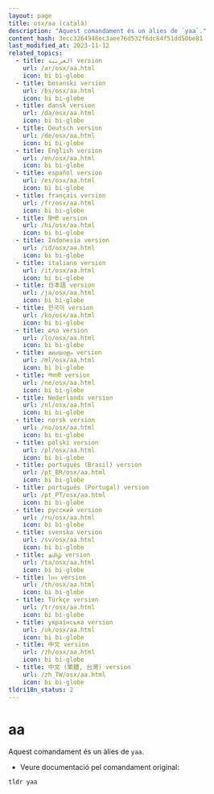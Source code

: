```yaml
---
layout: page
title: osx/aa (català)
description: "Aquest comandament és un àlies de `yaa`."
content_hash: 3ecc3264948ec3aee76d532f6dc84f51dd50be81
last_modified_at: 2023-11-12
related_topics:
  - title: العربية version
    url: /ar/osx/aa.html
    icon: bi bi-globe
  - title: bosanski version
    url: /bs/osx/aa.html
    icon: bi bi-globe
  - title: dansk version
    url: /da/osx/aa.html
    icon: bi bi-globe
  - title: Deutsch version
    url: /de/osx/aa.html
    icon: bi bi-globe
  - title: English version
    url: /en/osx/aa.html
    icon: bi bi-globe
  - title: español version
    url: /es/osx/aa.html
    icon: bi bi-globe
  - title: français version
    url: /fr/osx/aa.html
    icon: bi bi-globe
  - title: हिन्दी version
    url: /hi/osx/aa.html
    icon: bi bi-globe
  - title: Indonesia version
    url: /id/osx/aa.html
    icon: bi bi-globe
  - title: italiano version
    url: /it/osx/aa.html
    icon: bi bi-globe
  - title: 日本語 version
    url: /ja/osx/aa.html
    icon: bi bi-globe
  - title: 한국어 version
    url: /ko/osx/aa.html
    icon: bi bi-globe
  - title: ລາວ version
    url: /lo/osx/aa.html
    icon: bi bi-globe
  - title: മലയാളം version
    url: /ml/osx/aa.html
    icon: bi bi-globe
  - title: नेपाली version
    url: /ne/osx/aa.html
    icon: bi bi-globe
  - title: Nederlands version
    url: /nl/osx/aa.html
    icon: bi bi-globe
  - title: norsk version
    url: /no/osx/aa.html
    icon: bi bi-globe
  - title: polski version
    url: /pl/osx/aa.html
    icon: bi bi-globe
  - title: português (Brasil) version
    url: /pt_BR/osx/aa.html
    icon: bi bi-globe
  - title: português (Portugal) version
    url: /pt_PT/osx/aa.html
    icon: bi bi-globe
  - title: русский version
    url: /ru/osx/aa.html
    icon: bi bi-globe
  - title: svenska version
    url: /sv/osx/aa.html
    icon: bi bi-globe
  - title: தமிழ் version
    url: /ta/osx/aa.html
    icon: bi bi-globe
  - title: ไทย version
    url: /th/osx/aa.html
    icon: bi bi-globe
  - title: Türkçe version
    url: /tr/osx/aa.html
    icon: bi bi-globe
  - title: українська version
    url: /uk/osx/aa.html
    icon: bi bi-globe
  - title: 中文 version
    url: /zh/osx/aa.html
    icon: bi bi-globe
  - title: 中文 (繁體, 台灣) version
    url: /zh_TW/osx/aa.html
    icon: bi bi-globe
tldri18n_status: 2
---
```

# aa

Aquest comandament és un àlies de `yaa`.

- Veure documentació pel comandament original:

`tldr yaa`
